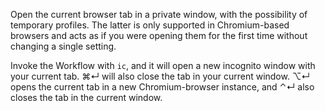 Open the current browser tab in a private window, with the possibility of temporary profiles. The latter is only supported in Chromium-based browsers and acts as if you were opening them for the first time without changing a single setting.

Invoke the Workflow with `ic`, and it will open a new incognito window with your current tab. ⌘↵ will also close the tab in your current window. ⌥↵ opens the current tab in a new Chromium-browser instance, and ⌃↵ also closes the tab in the current window.
